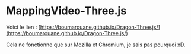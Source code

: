 # MappingVideo-Three.js

Voici le lien : [https://boumarouane.github.io/Dragon-Three.js/](https://boumarouane.github.io/Dragon-Three.js/)

Cela ne fonctionne que sur Mozilla et Chromium, je sais pas pourquoi xD.